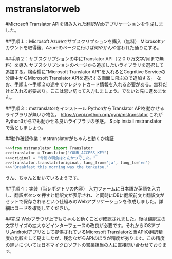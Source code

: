 # mstranslatorweb
#Microsoft Translator APIを組み入れた翻訳Webアプリケーションを作成しました。


##手順１：Microsoft Azureでサブスクリプションを購入（無料）
Microsoftアカウントを取得後、Azureのページに行けば何やかんや言われた通りにする。

##手順２：サブスクリプションの中にTranslator API（２００万文字/月まで無料）を導入
サブスクリプションのページから追加したいライブラリを選択して追加する。検索欄に"Microsoft Translator API"を入れるとCognitive Serviceの分類中からMicrosoft Translator APIを選択する画面に飛ぶので追加する。
なお、手順１〜手順２の途中でクレジットカード情報を入れる必要がある。無料だけど入れる必要あり。ここは思い切って入力しましょう。でないと先に進めません。

##手順３：mstranslatorをインストール
PythonからTranslator APIを動かせるライブラリが無いか物色。
https://pypi.python.org/pypi/mstranslator
これがPython3からでも動かせる良いライブラリの予感。
$ pip install mstranslator
で落としましょう。

##動作確認作業：mstranslatorがちゃんと動くか検証
```Python
>>>from mstranslator import Translator
>>>translator = Translator("YOUR_ACCESS_KEY")
>>>original = "今朝の朝食はとんかつでした。"
>>>translator.translate(original, lang_from='ja', lang_to='en')
>>>'Breakfast this morning was the tonkatsu.'
```
うん、ちゃんと動いているようです。


##手順４：実装（当レポジトリの内容）
入力フォームに日本語か英語を入力し、翻訳ボタンを押すと翻訳文が表示され、と同時にDBに翻訳前文と翻訳文がセットで保存されるという仕組みのWebアプリケーションを作成しました。詳細はコードを確認してください。

##完成
Webブラウザ上でもちゃんと動くことが確認されました。後は翻訳文の文字サイズの拡大などインターフェースの改良が必要です。それからiOSアプリ,Androidアプリとして提供されているMicrosoft Translatorと当APIの翻訳精度の比較をして見ましたが、残念ながらAPIのほうが精度が劣ります。この精度の違いについては日本マイクロソフトの営業担当の人に直接問い合わせております。